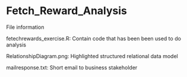 # Fetch_Reward_Analysis

File information 

fetechrewards_exercise.R: Contain code that has been been used to do analysis

RelationshipDiagram.png: Highlighted structured relational data model 

mailresponse.txt: Short email to business stakeholder 
